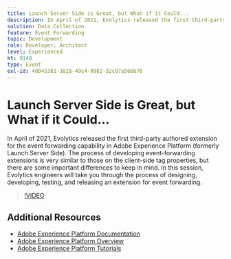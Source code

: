 ```yaml
---
title: Launch Server Side is Great, but What if it Could...
description: In April of 2021, Evolytics released the first third-party authored extension for the event forwarding capability in Adobe Experience Platform (formerly Launch Server Side). The process of developing event-forwarding extensions is very similar to those on the client-side tag properties, but there are some important differences to keep in mind. In this session, Evolytics engineers will take you through the process of designing, developing, testing, and releasing an extension for event forwarding.
solution: Data Collection
feature: Event Forwarding
topic: Development
role: Developer, Architect
level: Experienced
kt: 9148
type: Event
exl-id: 4d045381-3828-49c4-9982-32c97a566b78
---
```

# Launch Server Side is Great, but What if it Could...

In April of 2021, Evolytics released the first third-party authored extension for the event forwarding capability in Adobe Experience Platform (formerly Launch Server Side). The process of developing event-forwarding extensions is very similar to those on the client-side tag properties, but there are some important differences to keep in mind. In this session, Evolytics engineers will take you through the process of designing, developing, testing, and releasing an extension for event forwarding.

>[!VIDEO](https://video.tv.adobe.com/v/337591/?quality=12&learn=on&hidetitle=true)

## Additional Resources

- [Adobe Experience Platform Documentation](https://experienceleague.adobe.com/docs/experience-platform.html)
- [Adobe Experience Platform Overview](https://experienceleague.adobe.com/docs/experience-platform/landing/home.html)
- [Adobe Experience Platform Tutorials](https://experienceleague.adobe.com/docs/platform-learn/tutorials/overview.html?lang=en)

